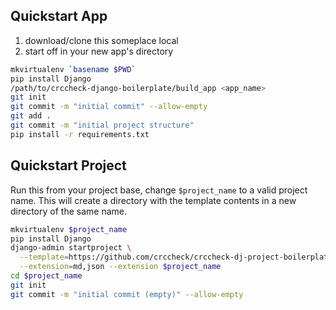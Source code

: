 ## Quickstart App

1. download/clone this someplace local
2. start off in your new app's directory

```bash
mkvirtualenv `basename $PWD`
pip install Django
/path/to/crccheck-django-boilerplate/build_app <app_name>
git init
git commit -m "initial commit" --allow-empty
git add .
git commit -m "initial project structure"
pip install -r requirements.txt
```

## Quickstart Project

Run this from your project base, change `$project_name` to a valid project
name. This will create a directory with the template contents in a new
directory of the same name.

```bash
mkvirtualenv $project_name
pip install Django
django-admin startproject \
  --template=https://github.com/crccheck/crccheck-dj-project-boilerplate/archive/master.zip \
  --extension=md,json --extension $project_name
cd $project_name
git init
git commit -m "initial commit (empty)" --allow-empty
```
